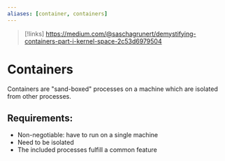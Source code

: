 ```yaml
---
aliases: [container, containers]
---
```

>[!links]
>  https://medium.com/@saschagrunert/demystifying-containers-part-i-kernel-space-2c53d6979504

# Containers
Containers are "sand-boxed" processes on a machine which are isolated from other processes.

## Requirements:
- Non-negotiable: have to run on a single machine
- Need to be isolated
- The included processes fulfill a common feature